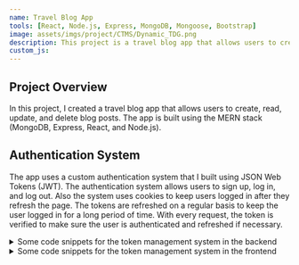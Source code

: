```yaml
---
name: Travel Blog App
tools: [React, Node.js, Express, MongoDB, Mongoose, Bootstrap]
image: assets/imgs/project/CTMS/Dynamic_TDG.png
description: This project is a travel blog app that allows users to create, read, update, and delete blog posts.
custom_js:
---
```


## Project Overview
In this project, I created a travel blog app that allows users to create, read, update, and delete blog posts. The app is built using the MERN stack (MongoDB, Express, React, and Node.js).

## Authentication System
The app uses a custom authentication system that I built using JSON Web Tokens (JWT). The authentication system allows users to sign up, log in, and log out. Also the system uses cookies to keep users logged in after they refresh the page. The tokens are refreshed on a regular basis to keep the user logged in for a long period of time. With every request, the token is verified to make sure the user is authenticated and refreshed if necessary.

<details>
<summary>Some code snippets for the token management system in the backend</summary>
<div class="ml-4 mr-4 mt-2">
{% highlight javascript %}
// Token Generation
const generateToken = (user, time, expiration = true) => {
    if (expiration)
        return jwt.sign({ id: user._id, role: user.role, email: user.email }, process.env.JWT_SECRET, { expiresIn: time });
    else
        return jwt.sign({ id: user._id, role: user.role, email: user.email }, process.env.JWT_SECRET);
}
{% endhighlight %}

{% highlight javascript %}
// Token Verification
const verifyToken = (req, res, next) => {
  const authHeader = req.headers.authorization;
  if (authHeader) {
    const token = authHeader.split(" ")[1];
    jwt.verify(token, process.env.JWT_SECRET, (err, user) => {
      if (err) return res.status(403).json("Token is not valid");
      req.user = user;
      next();
    });
  } else {
    return res.status(401).json("You are not authenticated");
  }
}
{% endhighlight %}

{% highlight javascript %}
// Token Refresh
router.post('/refresh', async (req, res) => {
  const refreshToken = req.body.refreshToken;

  // send error if there is no token
  if (!refreshToken) return res.status(401).json("You are not authenticated");

  try {
    const user = await User.findOne({ _id: req.body.userId });
    if (!user) return res.status(400).json("User not found");

    if (user.refreshToken !== refreshToken) return res.status(400).json("Refresh token is not valid");

    // verify token
    jwt.verify(refreshToken, process.env.JWT_SECRET, async (err, user) => {
      if (err) return res.status(403).json("Token is not valid");

      // generate new tokens
      const newAccessToken = generateToken(user);
      const newRefreshToken = generateToken(user, false);

      // update refresh token in db
      await User.findOneAndUpdate({ _id: req.body.userId }, { refreshToken: newRefreshToken });
      return res.status(200).json({
        accessToken: newAccessToken,
        refreshToken: newRefreshToken
      });
    });
  } catch (error) {
    console.log(error);
    res.status(400).json("Error while refreshing token"); 
  }
});
{% endhighlight %}
</div>
</details>

<details>
<summary>Some code snippets for the token management system in the frontend</summary>
<div class="ml-4 mr-4 mt-2">
Every HTTP request is intercepted by an axios interceptor that checks if the user is authenticated and refreshes the token if necessary.

{% highlight javascript %}
axiosJWT.interceptors.request.use(
  async (config) => {
    const user = JSON.parse(localStorage.getItem("user"));
    if (user && user.accessToken) {
      const isValid = await tokenValid(user);
      if (!isValid) {
        const refresh = await refreshToken(user);

        user.accessToken = refresh.accessToken;
        user.refreshToken = refresh.refreshToken;
        localStorage.setItem("user", JSON.stringify(user));
      }
      config.headers["Authorization"] = "Bearer " + user.accessToken;
    }
    return config;
  },
  (error) => {
    Promise.reject(error);
  }
);
{% endhighlight %}
</div>
</details>